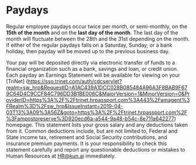 # Paydays

Regular employee paydays occur twice per month, or semi-monthly, on the **15th of the month** and on the **last day of the month**. The last day of the month will fluctuate between the 28th and the 31st depending on the month. If either of the regular paydays falls on a Saturday, Sunday, or a bank holiday, then payday will be moved up to the previous business day.

Your pay will be deposited directly via electronic transfer of funds to a financial organization such as a bank, savings and loan, or credit union. Each payday an Earnings Statement will be available for viewing on your [TriNet] (https://sso.trinet.com/auth/cdcservlet?realm=sw_hrp&RequestID=A1AC439A1DCC028B085484A96A3F8BAB9F679C64D4C9CCF84C796DD3B1BE006C&MajorVersion=1&MinorVersion=0&ProviderID=https%3A%2F%2Ftrinet.hrpassport.com%3A443%2Famagent%3FRealm%3D%2Fsw_hrp&IssueInstant=2019-04-03T13%3A09%3A56Z&goto=https%3A%2F%2Ftrinet.hrpassport.com%2F%3Fampostpreserve%3D920ecd6a-a544-9a48-b54c-8e711a642277) homepage. This statement lists your gross salary and any deductions taken from it. Common deductions include, but are not limited to, Federal and State income tax, retirement and Social Security contributions, and insurance premium payments. It is your responsibility to check this statement carefully and report any questionable deductions or mistakes to Human Resources at HR@kun.ai immediately.
